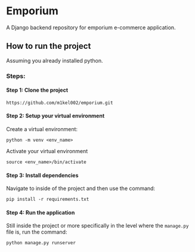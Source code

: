 # Emporium
A Django backend repository for emporium e-commerce application.

## How to run the project
Assuming you already installed python.

### Steps:

#### Step 1: Clone the project

`https://github.com/m1kel002/emporium.git`

#### Step 2: Setup your virtual environment

Create a virtual environment:

`python -m venv <env_name>`

Activate your virtual environment

`source <env_name>/bin/activate`


#### Step 3: Install dependencies

Navigate to inside of the project and then use the command:


`pip install -r requirements.txt`


#### Step 4: Run the application

Still inside the project or more specifically in the level where the `manage.py` file is, run the command:

`python manage.py runserver`